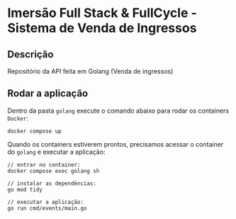 # Imersão Full Stack & FullCycle - Sistema de Venda de Ingressos

## Descrição

Repositório da API feita em Golang (Venda de ingressos)

## Rodar a aplicação

Dentro da pasta `golang` execute o comando abaixo para rodar os containers `Docker`:

```
docker compose up
```

Quando os containers estiverem prontos, precisamos acessar o container do `golang` e executar a aplicação:

```
// entrar no container:
docker compose exec golang sh

// instalar as dependências:
go mod tidy

// executar a aplicação:
go run cmd/events/main.go
```
